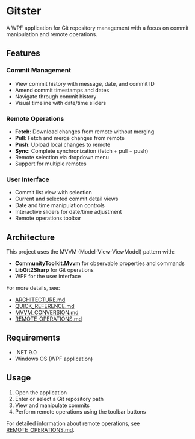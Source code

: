 # Gitster

A WPF application for Git repository management with a focus on commit manipulation and remote operations.

## Features

### Commit Management
- View commit history with message, date, and commit ID
- Amend commit timestamps and dates
- Navigate through commit history
- Visual timeline with date/time sliders

### Remote Operations
- **Fetch**: Download changes from remote without merging
- **Pull**: Fetch and merge changes from remote
- **Push**: Upload local changes to remote
- **Sync**: Complete synchronization (fetch + pull + push)
- Remote selection via dropdown menu
- Support for multiple remotes

### User Interface
- Commit list view with selection
- Current and selected commit detail views
- Date and time manipulation controls
- Interactive sliders for date/time adjustment
- Remote operations toolbar

## Architecture

This project uses the MVVM (Model-View-ViewModel) pattern with:
- **CommunityToolkit.Mvvm** for observable properties and commands
- **LibGit2Sharp** for Git operations
- WPF for the user interface

For more details, see:
- [ARCHITECTURE.md](../ARCHITECTURE.md)
- [QUICK_REFERENCE.md](../QUICK_REFERENCE.md)
- [MVVM_CONVERSION.md](../MVVM_CONVERSION.md)
- [REMOTE_OPERATIONS.md](REMOTE_OPERATIONS.md)

## Requirements

- .NET 9.0
- Windows OS (WPF application)

## Usage

1. Open the application
2. Enter or select a Git repository path
3. View and manipulate commits
4. Perform remote operations using the toolbar buttons

For detailed information about remote operations, see [REMOTE_OPERATIONS.md](REMOTE_OPERATIONS.md).